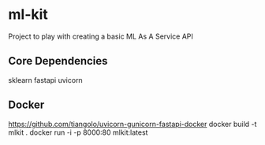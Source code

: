 # ml-kit
Project to play with creating a basic ML As A Service API

## Core Dependencies
sklearn
fastapi
uvicorn

## Docker
https://github.com/tiangolo/uvicorn-gunicorn-fastapi-docker
docker build -t mlkit .
docker run -i -p 8000:80 mlkit:latest

